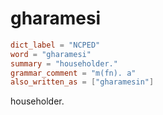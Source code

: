 # gharamesi

``` toml
dict_label = "NCPED"
word = "gharamesi"
summary = "householder."
grammar_comment = "m(fn). a"
also_written_as = ["gharamesin"]
```

householder.

